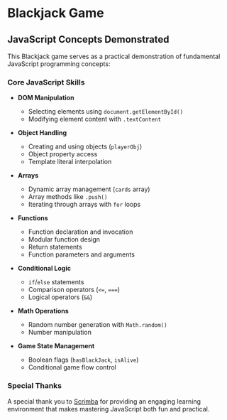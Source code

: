 # Blackjack Game

## JavaScript Concepts Demonstrated

This Blackjack game serves as a practical demonstration of fundamental JavaScript programming concepts:

### Core JavaScript Skills
- **DOM Manipulation**
  - Selecting elements using `document.getElementById()`
  - Modifying element content with `.textContent`

- **Object Handling**
  - Creating and using objects (`playerObj`)
  - Object property access
  - Template literal interpolation

- **Arrays**
  - Dynamic array management (`cards` array)
  - Array methods like `.push()`
  - Iterating through arrays with `for` loops

- **Functions**
  - Function declaration and invocation
  - Modular function design
  - Return statements
  - Function parameters and arguments

- **Conditional Logic**
  - `if`/`else` statements
  - Comparison operators (`<=`, `===`)
  - Logical operators (`&&`)

- **Math Operations**
  - Random number generation with `Math.random()`
  - Number manipulation

- **Game State Management**
  - Boolean flags (`hasBlackJack`, `isAlive`)
  - Conditional game flow control

### Special Thanks
A special thank you to [Scrimba](https://scrimba.com) for providing an engaging learning environment that makes mastering JavaScript both fun and practical.
